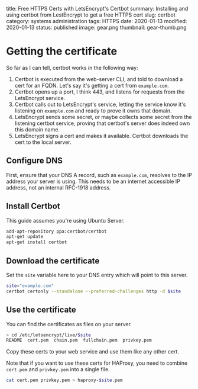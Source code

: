 title: Free HTTPS Certs with LetsEncrypt's Certbot
summary: Installing and using certbot from LestEncrypt to get a free HTTPS cert
slug: certbot
category: systems administration
tags: HTTPS
date: 2020-01-13
modified: 2020-01-13
status: published
image: gear.png
thumbnail: gear-thumb.png



# Getting the certificate

So far as I can tell, certbot works in the following way:

1. Certbot is executed from the web-server CLI, and told to download a cert for
   an FQDN. Let's say it's getting a cert from `example.com`.
1. Certbot opens up a port, I think 443, and listens for requests from the
   LetsEncrypt service.
1. Certbot calls out to LetsEncrypt's service, letting the service know it's
   listening on `example.com` and ready to prove it owns that domain.
1. LetsEncrypt sends some secret, or maybe collects some secret from the
   listening certbot service, proving that certbot's server does indeed own
   this domain name.
1. LetsEncrypt signs a cert and makes it available. Certbot downloads the cert
   to the local server.

## Configure DNS

First, ensure that your DNS A record, such as `example.com`, resolves to
the IP address your server is using. This needs to be an internet accessible
IP address, not an internal RFC-1918 address.


## Install Certbot

This guide assumes you're using Ubuntu Server.

```bash
add-apt-repository ppa:certbot/certbot
apt-get update
apt-get install certbot
```

## Download the certificate

Set the `site` variable here to your DNS entry which will point to this server.

```bash
site="example.com"
certbot certonly --standalone --preferred-challenges http -d $site
```

## Use the certificate

You can find the certificates as files on your server.

```bash
> cd /etc/letsencrypt/live/$site
README  cert.pem  chain.pem  fullchain.pem  privkey.pem
```

Copy these certs to your web service and use them like any other cert.

Note that if you want to use these certs for HAProxy, you need to combine
`cert.pem` and `privkey.pem` into a single file.

```bash
cat cert.pem privkey.pem > haproxy-$site.pem
```
